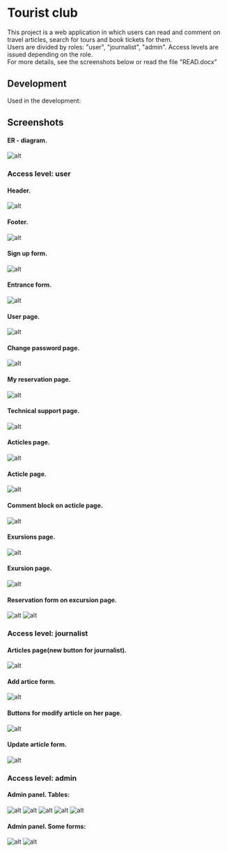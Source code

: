 # Tourist club
This project is a web application in which users can read and comment on travel articles, search for tours and book tickets for them.  
Users are divided by roles: "user", "journalist", "admin". Access levels are issued depending on the role.  
For more details, see the screenshots below or read the file "READ.docx"

## Development
Used in the development:

## Screenshots
#### ER - diagram.
![alt](Screenshots/111.png)    

### Access level: user
#### Header.    
![alt](Screenshots/2.png)    

#### Footer.    
![alt](Screenshots/1.png)    

#### Sign up form.    
![alt](Screenshots/3.png)    

#### Entrance form.    
![alt](Screenshots/4.png)   

#### User page.
![alt](Screenshots/18.png)  

#### Change password page.
![alt](Screenshots/21.png)  

#### My reservation page.
![alt](Screenshots/26.png)  

#### Technical support page.
![alt](Screenshots/24.png)  

#### Acticles page.  
![alt](Screenshots/6.png)  

#### Acticle page.  
![alt](Screenshots/5.png)  

#### Comment block on acticle page.  
![alt](Screenshots/25.png)  

#### Exursions page.  
![alt](Screenshots/9.png)  

#### Exursion page.  
![alt](Screenshots/7.png)  

#### Reservation form on excursion page.  
![alt](Screenshots/11.png)
![alt](Screenshots/16.png)

### Access level: journalist
#### Articles page(new button for journalist).  
![alt](Screenshots/28.png)

#### Add artice form.  
![alt](Screenshots/13.png)

#### Buttons for modify article on her page.  
![alt](Screenshots/8.png)

#### Update article form.  
![alt](Screenshots/10.png)

### Access level: admin
#### Admin panel. Tables:
![alt](Screenshots/15.png)
![alt](Screenshots/17.png)
![alt](Screenshots/19.png)
![alt](Screenshots/22.png)
![alt](Screenshots/23.png)


#### Admin panel. Some forms:
![alt](Screenshots/12.png)
![alt](Screenshots/14.png)
